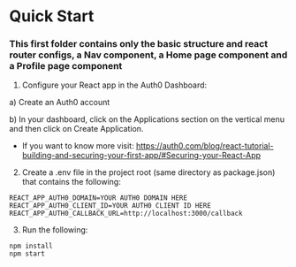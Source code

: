 # Quick Start
### This first folder contains only the basic structure and react router configs, a Nav component, a Home page component and a Profile page component

1. Configure your React app in the Auth0 Dashboard:

 a) Create an Auth0 account
 
 b) In your dashboard, click on the Applications section on the vertical menu and then click on Create Application.
 + If you want to know more visit: https://auth0.com/blog/react-tutorial-building-and-securing-your-first-app/#Securing-your-React-App

2. Create a .env file in the project root (same directory as package.json) that contains the following:

```
REACT_APP_AUTH0_DOMAIN=YOUR AUTH0 DOMAIN HERE
REACT_APP_AUTH0_CLIENT_ID=YOUR AUTH0 CLIENT ID HERE
REACT_APP_AUTH0_CALLBACK_URL=http://localhost:3000/callback
```

3. Run the following:

```
npm install
npm start
```
